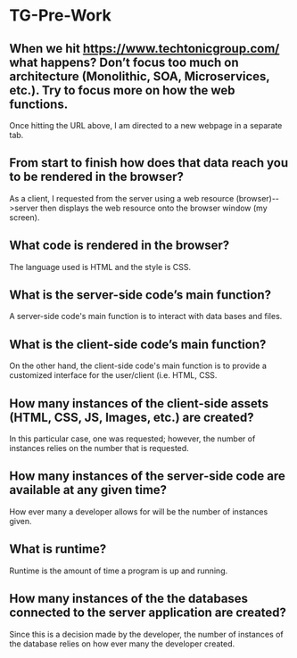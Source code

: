 # TG-Pre-Work

## When we hit https://www.techtonicgroup.com/ what happens? Don’t focus too much on architecture (Monolithic, SOA, Microservices, etc.). Try to focus more on how the web functions.

Once hitting the URL above, I am directed to a new webpage in a separate tab. 

## From start to finish how does that data reach you to be rendered in the browser?

As a client, I requested from the server using a web resource (browser)-->server then displays the web resource onto the browser window (my screen). 

## What code is rendered in the browser?

The language used is HTML and the style is CSS.

## What is the server-side code’s main function?

A server-side code's main function is to interact with data bases and files. 

## What is the client-side code’s main function?

On the other hand, the client-side code's main function is to provide a customized interface for the user/client (i.e. HTML, CSS. 

## How many instances of the client-side assets (HTML, CSS, JS, Images, etc.) are created?

In this particular case, one was requested; however, the number of instances relies on the number that is requested. 

## How many instances of the server-side code are available at any given time?

How ever many a developer allows for will be the number of instances given.

## What is runtime?

Runtime is the amount of time a program is up and running. 

## How many instances of the the databases connected to the server application are created?

Since this is a decision made by the developer, the number of instances of the database relies on how ever many the developer created. 
